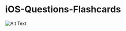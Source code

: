# iOS-Questions-Flashcards


![Alt Text](https://media.giphy.com/media/UMG8Kkhmn306POtaUb/giphy.gif)



